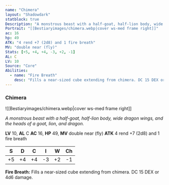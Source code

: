 ```yaml
---
name: "Chimera"
layout: "Shadowdark"
statblock: true
Description: "A monstrous beast with a half-goat, half-lion body, wide dragon wings, and the heads of a goat, lion, and dragon."
Portrait: "[[Bestiaryimages/chimera.webp|cover ws-med frame right]]"
ac: 16
hp: 49
ATK: "4 rend +7 (2d8) and 1 fire breath"
MV: "double near (fly)"
Stats: [+5, +4, +4, -3, +2, -1]
AL: C
LV: 10
Source: "Core"
Abilities:
  - name: "Fire Breath"
    desc: "Fills a near-sized cube extending from chimera. DC 15 DEX or 4d6 damage."
---
```


### Chimera

![[Bestiaryimages/chimera.webp|cover ws-med frame right]]

_A monstrous beast with a half-goat, half-lion body, wide dragon wings, and the heads of a goat, lion, and dragon._

**LV** 10, **AL** C
**AC** 16, **HP** 49, **MV** double near (fly)
**ATK** 4 rend +7 (2d8) and 1 fire breath

|  S  |  D  |  C  |  I  |  W  |  Ch  |
|:---:|:---:|:---:|:---:|:---:|:----:|
| +5 | +4 | +4 | -3 | +2 | -1 |

**Fire Breath:** Fills a near-sized cube extending from chimera. DC 15 DEX or 4d6 damage.

